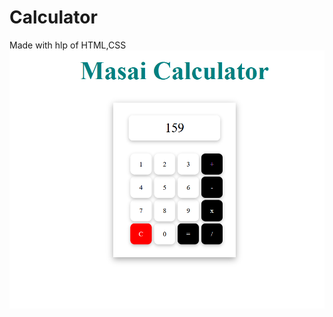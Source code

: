 # Calculator
Made with hlp of HTML,CSS
![periodic table](https://github.com/shivamgupta8482/Calculator/blob/master/calculator.png)
